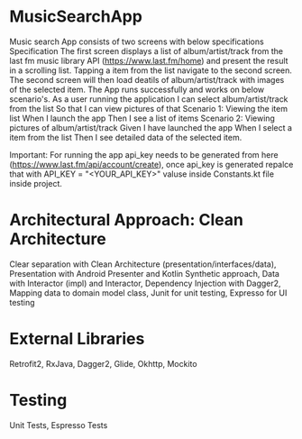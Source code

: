 # MusicSearchApp
Music search App consists of two screens with below specifications Specification The first screen displays a list of album/artist/track from the last fm music library API (https://www.last.fm/home) and present the result in a scrolling list. Tapping a item from the list navigate to the second screen. The second screen will then load deatils of album/artist/track with images of the selected item. The App runs successfully and works on below scenario's.
As a user running the application I can select album/artist/track from the list So that I can view pictures of that 
Scenario 1: Viewing the item list When I launch the app Then I see a list of items 
Scenario 2: Viewing pictures of album/artist/track Given I have launched the app When I select a item from the list Then I see detailed data of the selected item.

Important: For running the app api_key needs to be generated from here (https://www.last.fm/api/account/create), once api_key is generated repalce that with API_KEY = "<YOUR_API_KEY>" valuse inside Constants.kt file inside project.
 
# Architectural Approach: Clean Architecture
Clear separation with Clean Architecture (presentation/interfaces/data),
Presentation with Android Presenter and Kotlin Synthetic approach,
Data with Interactor (impl) and Interactor,
Dependency Injection with Dagger2,
Mapping data to domain model class,
Junit for unit testing,
Expresso for UI testing

# External Libraries
Retrofit2,
RxJava,
Dagger2,
Glide,
Okhttp,
Mockito

# Testing
Unit Tests,
Espresso Tests
